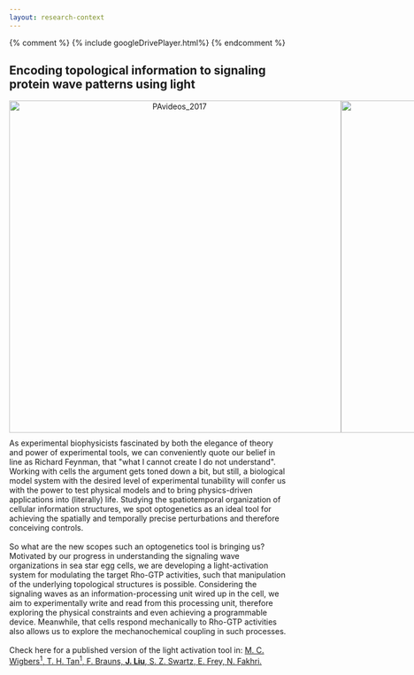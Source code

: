 ```yaml
---
layout: research-context
---
```


{% comment %}
{% include googleDrivePlayer.html%}
{% endcomment %}

<style>
    .outer-wrapper{
        display: inline-block; 
        horizontal-align: top;
        margin: 0px;
    }
    .frame{  
        text-align: center;
        display: table-cell;
    }    
    img{
        max-width: 100%;
        max-height: 100%;
        display: block;
        margin: 0 auto;
    }

div.projectswrapper-text {
  display: inline-block; 
  horizontal-align: top;

  text-indent: 15px;
  margin-top: 0px;
  margin-bottom: 30px;
  margin-left: 20px;
  margin-right: 20px;

  border: 1px solid black;
  position: relative;
  width: 980px;
}


div.projectswrapper {
  display: inline-block; 
  horizontal-align: top;

  text-indent: 15px;
  margin-top: 0px;
  margin-bottom: 0px;
  margin-left: 20px;
  margin-right: 20px;

  border: 1px solid black;
  position: relative;
  width: 980px;
}
div.projectsframes {
  text-align: left;
  display: table-cell;
  padding-top: 0px;
}
p.projectsentry {
  text-indent: 40px;
  line-height:1.5;
}

</style>

## Encoding topological information to signaling protein wave patterns using light

<div class="outer-wrapper">
  <div class="frame">
    <img src="/assets/gifs/PA_Combined Stacks.gif" alt="PAvideos_2017" height="600">
  </div>

  <div class="frame">
    <img src="/assets/gifs/PA_insilico.gif" alt="PAvideo_insilico" height="600">
  </div>
</div>

<div class="center">
  <p style="margin-top:10px;margin-bottom:50px;">
    As experimental biophysicists fascinated by both the elegance of theory and power of experimental tools, we can conveniently quote our belief in line as Richard Feynman, that "what I cannot create I do not understand". Working with cells the argument gets toned down a bit, but still, a biological model system with the desired level of experimental tunability will confer us with the power to test physical models and to bring physics-driven applications into (literally) life. Studying the spatiotemporal organization of cellular information structures, we spot optogenetics as an ideal tool for achieving the spatially and temporally precise perturbations and therefore conceiving controls.
    <br><br>
    So what are the new scopes such an optogenetics tool is bringing us? Motivated by our progress in understanding the signaling wave organizations in sea star egg cells, we are developing a light-activation system for modulating the target Rho-GTP activities, such that manipulation of the underlying topological structures is possible. Considering the signaling waves as an information-processing unit wired up in the cell, we aim to experimentally write and read from this processing unit, therefore exploring the physical constraints and even achieving a programmable device. Meanwhile, that cells respond mechanically to Rho-GTP activities also allows us to explore the mechanochemical coupling in such processes.
    <br><br>
    Check here for a published version of the light activation tool in: <a href="\pub-page.html#pub-hierarchy">M. C. Wigbers<sup>1</sup>, T. H. Tan<sup>1</sup>, F. Brauns, <span style="text-decoration: underline"><b>J. Liu</b></span>, S. Z. Swartz, E. Frey, N. Fakhri.</a>

  </p>
</div>